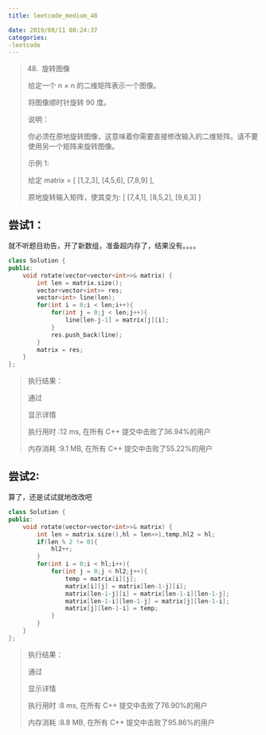 ```yaml
---
title: leetcode_medium_48

date: 2019/08/11 00:24:37
categories:
-leetcode
---
```




>48. ​	旋转图像
>
>给定一个 n × n 的二维矩阵表示一个图像。
>
>将图像顺时针旋转 90 度。
>
>说明：
>
>你必须在原地旋转图像，这意味着你需要直接修改输入的二维矩阵。请不要使用另一个矩阵来旋转图像。
>
>示例 1:
>
>给定 matrix = 
>[
>  [1,2,3],
>  [4,5,6],
>  [7,8,9]
>],
>
>原地旋转输入矩阵，使其变为:
>[
>  [7,4,1],
>  [8,5,2],
>  [9,6,3]
>]



## 尝试1：

就不听题目劝告，开了新数组，准备超内存了，结果没有。。。。

```c++
class Solution {
public:
    void rotate(vector<vector<int>>& matrix) {
        int len = matrix.size();
        vector<vector<int>> res;
        vector<int> line(len);
        for(int i = 0;i < len;i++){
            for(int j = 0;j < len;j++){
                line[len-j-1] = matrix[j][i];
            }
            res.push_back(line);
        }
        matrix = res;
    }
};
```



>
>
>执行结果：
>
>通过
>
>显示详情 
>
>执行用时 :12 ms, 在所有 C++ 提交中击败了36.94%的用户
>
>内存消耗 :9.1 MB, 在所有 C++ 提交中击败了55.22%的用户

## 尝试2:

算了，还是试试就地改改吧

```c++
class Solution {
public:
    void rotate(vector<vector<int>>& matrix) {
        int len = matrix.size(),hl = len>>1,temp,hl2 = hl;
        if(len % 2 != 0){
            hl2++;
        }
        for(int i = 0;i < hl;i++){
            for(int j = 0;j < hl2;j++){
                temp = matrix[i][j];
                matrix[i][j] = matrix[len-1-j][i];
                matrix[len-1-j][i] = matrix[len-1-i][len-1-j];
                matrix[len-1-i][len-1-j] = matrix[j][len-1-i];
                matrix[j][len-1-i] = temp;
            }
        }
    }
};
```



>执行结果：
>
>通过
>
>显示详情 
>
>执行用时 :8 ms, 在所有 C++ 提交中击败了76.90%的用户
>
>内存消耗 :8.8 MB, 在所有 C++ 提交中击败了95.86%的用户